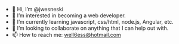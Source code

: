 - 👋 Hi, I’m @jwesneski
- 👀 I’m interested in becoming a web developer.
- 🌱 I’m currently learning javascript, css/html, node.js, Angular, etc.
- 💞️ I’m looking to collaborate on anything that I can help out with.
- 📫 How to reach me: well6ess@hotmail.com

<!---
jwesneski/jwesneski is a ✨ special ✨ repository because its `README.md` (this file) appears on your GitHub profile.
You can click the Preview link to take a look at your changes.
--->
